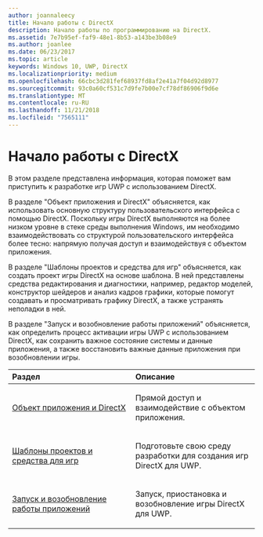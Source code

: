 ```yaml
---
author: joannaleecy
title: Начало работы с DirectX
description: Начало работы по программированию на DirectX.
ms.assetid: 7e7b95ef-faf9-48e1-8b53-a143be3b08e9
ms.author: joanlee
ms.date: 06/23/2017
ms.topic: article
keywords: Windows 10, UWP, DirectX
ms.localizationpriority: medium
ms.openlocfilehash: 66cbc3d281fef68937fd8af2e41a7f04d92d8977
ms.sourcegitcommit: 93c0a60cf531c7d9fe7b00e7cf78df86906f9d6e
ms.translationtype: MT
ms.contentlocale: ru-RU
ms.lasthandoff: 11/21/2018
ms.locfileid: "7565111"
---
```

# <a name="directx-getting-started"></a>Начало работы с DirectX

В этом разделе представлена информация, которая поможет вам приступить к разработке игр UWP с использованием DirectX. 

В разделе "Объект приложения и DirectX" объясняется, как использовать основную структуру пользовательского интерфейса с помощью DirectX. Поскольку игры DirectX выполняются на более низком уровне в стеке среды выполнения Windows, им необходимо взаимодействовать со структурой пользовательского интерфейса более тесно: напрямую получая доступ и взаимодействуя с объектом приложения.

В разделе "Шаблоны проектов и средства для игр" объясняется, как создать проект игры DirectX на основе шаблона. В ней представлены средства редактирования и диагностики, например, редактор моделей, конструктор шейдеров и анализ кадров графики, которые помогут создавать и просматривать графику DirectX, а также устранять неполадки в ней.

В разделе "Запуск и возобновление работы приложений" объясняется, как определить процесс активации игры UWP с использованием DirectX, как сохранить важное состояние системы и данные приложения, а также восстановить важные данные приложения при возобновлении игры.

<table>
<colgroup>
<col width="50%" />
<col width="50%" />
</colgroup>
<thead>
<tr class="header">
<th align="left">Раздел</th>
<th align="left">Описание</th>
</tr>
</thead>
<tbody>
<tr class="odd">
<td align="left"><p><a href="about-the-uwp-user-interface-and-directx.md">Объект приложения и DirectX</a></p></td>
<td align="left"><p>Прямой доступ и взаимодействие с объектом приложения.</p></td>
</tr>
<tr class="even">
<td align="left"><p><a href="prepare-your-dev-environment-for-windows-store-directx-game-development.md">Шаблоны проектов и средства для игр</a></p></td>
<td align="left"><p>Подготовьте свою среду разработки для создания игр DirectX для UWP.</p></td>
</tr>
<tr class="odd">
<td align="left"><p><a href="launching-and-resuming-apps-directx-and-cpp.md">Запуск и возобновление работы приложений</a></p></td>
<td align="left"><p>Запуск, приостановка и возобновление игры DirectX для UWP.</p></td>
</tr>
</tbody>
</table>